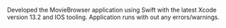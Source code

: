 Developed the MovieBrowser application using Swift with the latest Xcode version 13.2 and IOS tooling.
Application runs with out any errors/warnings. 
